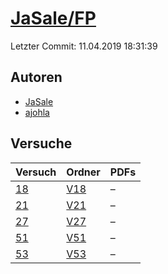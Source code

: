 # [JaSale/FP](https://github.com/JaSale/FP)

Letzter Commit: 11.04.2019 18:31:39

## Autoren
- [JaSale](https://github.com/JaSale)
- [ajohla](https://github.com/ajohla)

## Versuche

|       Versuch        |                      Ordner                       |PDFs|
|----------------------|---------------------------------------------------|----|
|[18](../../versuch/18)|[V18](https://github.com/JaSale/FP/tree/master/V18)|–   |
|[21](../../versuch/21)|[V21](https://github.com/JaSale/FP/tree/master/V21)|–   |
|[27](../../versuch/27)|[V27](https://github.com/JaSale/FP/tree/master/V27)|–   |
|[51](../../versuch/51)|[V51](https://github.com/JaSale/FP/tree/master/V51)|–   |
|[53](../../versuch/53)|[V53](https://github.com/JaSale/FP/tree/master/V53)|–   |
